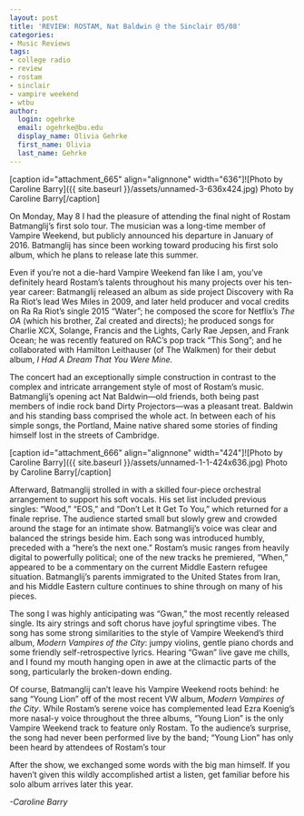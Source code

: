 ```yaml
---
layout: post
title: 'REVIEW: ROSTAM, Nat Baldwin @ the Sinclair 05/08'
categories:
- Music Reviews
tags:
- college radio
- review
- rostam
- sinclair
- vampire weekend
- wtbu
author:
  login: ogehrke
  email: ogehrke@bu.edu
  display_name: Olivia Gehrke
  first_name: Olivia
  last_name: Gehrke
---
```

\[caption id="attachment\_665" align="alignnone" width="636"\]![Photo by Caroline Barry]({{ site.baseurl }}/assets/unnamed-3-636x424.jpg) Photo by Caroline Barry\[/caption\]

On Monday, May 8 I had the pleasure of attending the final night of Rostam Batmanglij’s first solo tour. The musician was a long-time member of Vampire Weekend, but publicly announced his departure in January of 2016. Batmanglij has since been working toward producing his first solo album, which he plans to release late this summer.

Even if you’re not a die-hard Vampire Weekend fan like I am, you’ve definitely heard Rostam’s talents throughout his many projects over his ten-year career: Batmanglij released an album as side project Discovery with Ra Ra Riot’s lead Wes Miles in 2009, and later held producer and vocal credits on Ra Ra Riot’s single 2015 “Water”; he composed the score for Netflix’s _The OA_ (which his brother, Zal created and directs); he produced songs for Charlie XCX, Solange, Francis and the Lights, Carly Rae Jepsen, and Frank Ocean; he was recently featured on RAC’s pop track “This Song”; and he collaborated with Hamilton Leithauser (of The Walkmen) for their debut album, _I Had A Dream That You Were Mine._

The concert had an exceptionally simple construction in contrast to the complex and intricate arrangement style of most of Rostam’s music. Batmanglij’s opening act Nat Baldwin—old friends, both being past members of indie rock band Dirty Projectors—was a pleasant treat. Baldwin and his standing bass comprised the whole act. In between each of his simple songs, the Portland, Maine native shared some stories of finding himself lost in the streets of Cambridge.

\[caption id="attachment\_666" align="alignnone" width="424"\]![Photo by Caroline Barry]({{ site.baseurl }}/assets/unnamed-1-1-424x636.jpg) Photo by Caroline Barry\[/caption\]

Afterward, Batmanglij strolled in with a skilled four-piece orchestral arrangement to support his soft vocals. His set list included previous singles: “Wood,” “EOS,” and “Don’t Let It Get To You,” which returned for a finale reprise. The audience started small but slowly grew and crowded around the stage for an intimate show. Batmanglij’s voice was clear and balanced the strings beside him. Each song was introduced humbly, preceded with a “here’s the next one.” Rostam’s music ranges from heavily digital to powerfully political; one of the new tracks he premiered, “When,” appeared to be a commentary on the current Middle Eastern refugee situation. Batmanglij’s parents immigrated to the United States from Iran, and his Middle Eastern culture continues to shine through on many of his pieces.

The song I was highly anticipating was “Gwan,” the most recently released single. Its airy strings and soft chorus have joyful springtime vibes. The song has some strong similarities to the style of Vampire Weekend’s third album, _Modern Vampires of the City_: jumpy violins, gentle piano chords and some friendly self-retrospective lyrics. Hearing “Gwan” live gave me chills, and I found my mouth hanging open in awe at the climactic parts of the song, particularly the broken-down ending.

Of course, Batmanglij can’t leave his Vampire Weekend roots behind: he sang “Young Lion” off of the most recent VW album, _Modern Vampires of the City_. While Rostam’s serene voice has complemented lead Ezra Koenig’s more nasal-y voice throughout the three albums, “Young Lion” is the only Vampire Weekend track to feature only Rostam. To the audience’s surprise, the song had never been performed live by the band; “Young Lion” has only been heard by attendees of Rostam’s tour

After the show, we exchanged some words with the big man himself. If you haven’t given this wildly accomplished artist a listen, get familiar before his solo album arrives later this year.

_\-Caroline Barry_